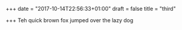 +++
date = "2017-10-14T22:56:33+01:00"
draft = false
title = "third"

+++
Teh quick brown fox jumped over the lazy dog
